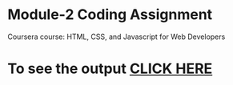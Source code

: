 


# Module-2 Coding Assignment

Coursera course: HTML, CSS, and Javascript for Web Developers

# To see the output [CLICK HERE](https://github.com/pabitra96/HTML-CSS-and-Javascript-for-Web-Developers/tree/main/module-2/index.html)

